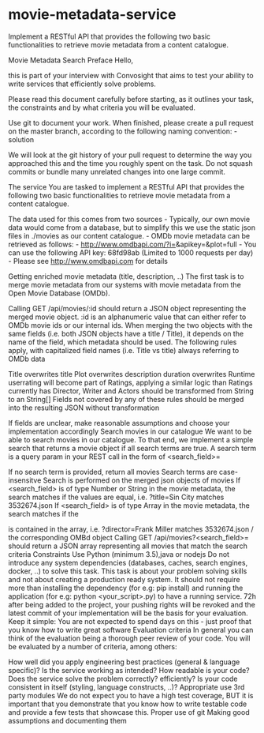 # movie-metadata-service
Implement a RESTful API that provides the following two basic functionalities to retrieve movie metadata from a content catalogue.


Movie Metadata Search
Preface
Hello,

this is part of your interview with Convosight that aims to test your ability to write services that efficiently solve problems.

Please read this document carefully before starting, as it outlines your task, the constraints and by what criteria you will be evaluated.

Use git to document your work. When finished, please create a pull request on the master branch, according to the following naming convention: <your name>-solution

We will look at the git history of your pull request to determine the way you approached this and the time you roughly spent on the task. Do not squash commits or bundle many unrelated changes into one large commit.

The service
You are tasked to implement a RESTful API that provides the following two basic functionalities to retrieve movie metadata from a content catalogue.

The data used for this comes from two sources - Typically, our own movie data would come from a database, but to simplify this we use the static json files in ./movies as our content catalogue. - OMDb movie metadata can be retrieved as follows: - http://www.omdbapi.com/?i=<imdb movie id>&apikey=<apikey>&plot=full - You can use the following API key: 68fd98ab (Limited to 1000 requests per day) - Please see http://www.omdbapi.com for details

Getting enriched movie metadata (title, description, ..)
The first task is to merge movie metadata from our systems with movie metadata from the Open Movie Database (OMDb).

Calling GET /api/movies/:id should return a JSON object representing the merged movie object.
:id is an alphanumeric value that can either refer to OMDb movie ids or our internal ids.
When merging the two objects with the same fields (i.e. both JSON objects have a title / Title), it depends on the name of the field, which metadata should be used.
The following rules apply, with capitalized field names (i.e. Title vs title) always referring to OMDb data

Title overwrites title
Plot overwrites description
duration overwrites Runtime
userrating will become part of Ratings, applying a similar logic than Ratings currently has
Director, Writer and Actors should be transformed from String to an String[]
Fields not covered by any of these rules should be merged into the resulting JSON without transformation

If fields are unclear, make reasonable assumptions and choose your implementation accordingly
Search movies in our catalogue
We want to be able to search movies in our catalogue. To that end, we implement a simple search that returns a movie object if all search terms are true. A search term is a query param in your REST call in the form of <search_field>=<search value>

If no search term is provided, return all movies
Search terms are case-insensitve
Search is performed on the merged json objects of movies
If <search_field> is of type Number or String in the movie metadata, the search matches if the values are equal, i.e. ?title=Sin City matches 3532674.json
If <search_field> is of type Array in the movie metadata, the search matches if the <search value> is contained in the array, i.e. ?director=Frank Miller matches 3532674.json / the corresponding OMBd object
Calling GET /api/movies?<search_field>=<search value> should return a JSON array representing all movies that match the search criteria
Constraints
Use Python (minimum 3.5),java or nodejs
Do not introduce any system dependencies (databases, caches, search engines, docker, ..) to solve this task. This task is about your problem solving skills and not about creating a production ready system. It should not require more than installing the dependency (for e.g: pip install) and running the application (for e.g: python <your_script>.py) to have a running service.
72h after being added to the project, your pushing rights will be revoked and the latest commit of your implementation will be the basis for your evaluation.
Keep it simple: You are not expected to spend days on this - just proof that you know how to write great software
Evaluation criteria
In general you can think of the evaluation being a thorough peer review of your code. You will be evaluated by a number of criteria, among others:

How well did you apply engineering best practices (general & language specific)?
Is the service working as intended?
How readable is your code?
Does the service solve the problem
correctly?
efficiently?
Is your code consistent in itself (styling, language constructs, ..)?
Appropriate use 3rd party modules
We do not expect you to have a high test coverage, BUT it is important that you demonstrate that you know how to write testable code and provide a few tests that showcase this.
Proper use of git
Making good assumptions and documenting them
